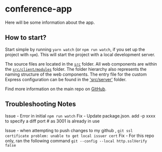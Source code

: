 # conference-app

Here will be some information about the app.

## How to start?

Start simple by running `yarn watch` (or `npm run watch`, if you set up the project with `npm`). This will start the project with a local development server.

The source files are located in the [`src`](./src) folder. All web components are within the [`src/client/modules`](./src/modules) folder. The folder hierarchy also represents the naming structure of the web components. The entry file for the custom Express configuration can be found in the ['src/server'](./src/server) folder.

Find more information on the main repo on [GitHub](https://github.com/muenzpraeger/create-lwc-app).

## Troubleshooting Notes
Issue - Error in initial `npm run watch`
Fix - Update package.json.  add -p xxxx to specify a diff port # as 3001 is already in use

Issue - when attempting to push changes to my github , `git ssl certificate problem: unable to get local issuer cert`
Fix - For this repo only, ran the following command `git --config --local http.sslVerify false`
